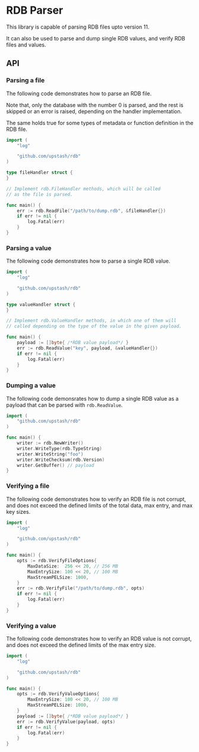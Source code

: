 # RDB Parser

This library is capable of parsing RDB files upto version 11.

It can also be used to parse and dump single RDB values, and verify RDB files and values.

## API

### Parsing a file

The following code demonstrates how to parse an RDB file.

Note that, only the database with the number 0 is parsed, and the rest
is skipped or an error is raised, depending on the handler implementation.

The same holds true for some types of metadata or function definition in
the RDB file.

```go
import (
	"log"

	"github.com/upstash/rdb"
)

type fileHandler struct {
}

// Implement rdb.FileHandler methods, which will be called
// as the file is parsed.

func main() {
	err := rdb.ReadFile("/path/to/dump.rdb", &fileHandler{})
	if err != nil {
		log.Fatal(err)
	}
}
```

### Parsing a value

The following code demonstrates how to parse a single RDB value.

```go
import (
	"log"

	"github.com/upstash/rdb"
)

type valueHandler struct {
}

// Implement rdb.ValueHandler methods, in which one of them will
// called depending on the type of the value in the given payload.

func main() {
	payload := []byte{ /*RDB value payload*/ }
	err := rdb.ReadValue("key", payload, &valueHandler{})
	if err != nil {
		log.Fatal(err)
	}
}
```

### Dumping a value

The following code demonsrates how to dump a single RDB value as a payload
that can be parsed with `rdb.ReadValue`.

```go
import (
	"github.com/upstash/rdb"
)

func main() {
	writer := rdb.NewWriter()
	writer.WriteType(rdb.TypeString)
	writer.WriteString("foo")
	writer.WriteChecksum(rdb.Version)
	writer.GetBuffer() // payload
}
```

### Verifying a file

The following code demonstrates how to verify an RDB file is not corrupt, and
does not exceed the defined limits of the total data, max entry, and max key sizes.

```go
import (
	"log"

	"github.com/upstash/rdb"
)

func main() {
	opts := rdb.VerifyFileOptions{
		MaxDataSize:  256 << 20, // 256 MB
		MaxEntrySize: 100 << 20, // 100 MB
		MaxStreamPELSize: 1000,
	}
	err := rdb.VerifyFile("/path/to/dump.rdb", opts)
	if err != nil {
		log.Fatal(err)
	}
}
```

### Verifying a value

The following code demonstrates how to verify an RDB value is not corrupt, and
does not exceed the defined limits of the max entry size.

```go
import (
	"log"

	"github.com/upstash/rdb"
)

func main() {
	opts := rdb.VerifyValueOptions{
		MaxEntrySize: 100 << 20, // 100 MB
		MaxStreamPELSize: 1000,
	}
	payload := []byte{ /*RDB value payload*/ }
	err := rdb.VerifyValue(payload, opts)
	if err != nil {
		log.Fatal(err)
	}
}
```
